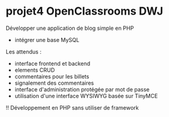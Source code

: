 # projet4 OpenClassrooms DWJ
Développer une application de blog simple en PHP
+ intégrer une base MySQL

Les attendus :
- interface frontend et backend
- elements CRUD
- commentaires pour les billets
- signalement des commentaires
- interface d'administration protégée par mot de passe
- utilisation d'une interface WYSIWYG basée sur TinyMCE

!! Développement en PHP sans utiliser de framework
